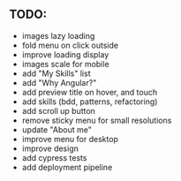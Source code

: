 ## TODO:

- images lazy loading
- fold menu on click outside
- improve loading display
- images scale for mobile
- add "My Skills" list
- add "Why Angular?"
- add preview title on hover, and touch
- add skills (bdd, patterns, refactoring)
- add scroll up button
- remove sticky menu for small resolutions
- update "About me"
- improve menu for desktop
- improve design
- add cypress tests
- add deployment pipeline
